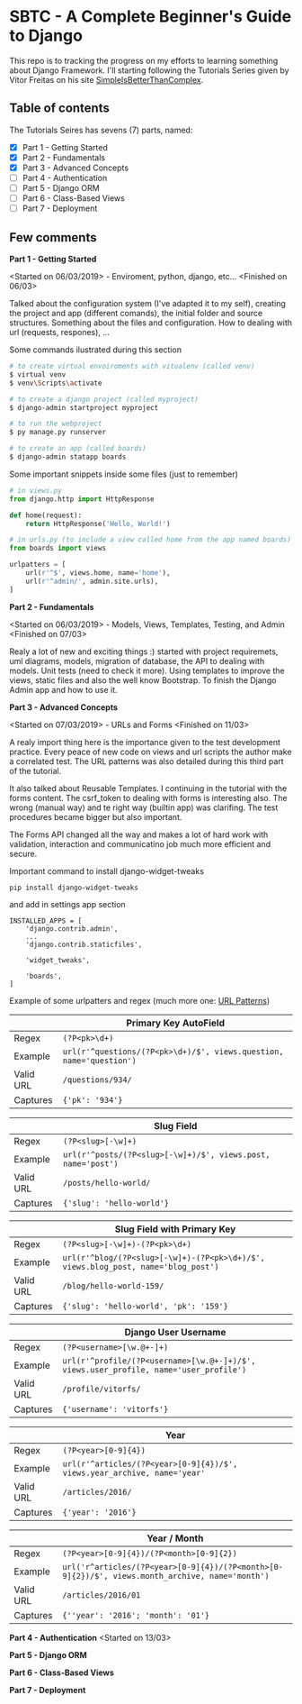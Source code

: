 
# SBTC - A Complete Beginner's Guide to Django

This repo is to tracking the progress on my efforts to learning something about Django Framework. I'll starting following the Tutorials Series given by Vitor Freitas on his site [SimpleIsBetterThanComplex](http://simpleisbetterthancomplex.com/).

## Table of contents

The Tutorials Seires has sevens (7) parts, named:

- [x] Part 1 - Getting Started
- [x] Part 2 - Fundamentals
- [x] Part 3 - Advanced Concepts
- [ ] Part 4 - Authentication
- [ ] Part 5 - Django ORM
- [ ] Part 6 - Class-Based Views
- [ ] Part 7 - Deployment

## Few comments

__Part 1 - Getting Started__

<Started on 06/03/2019> - Enviroment, python, django, etc... 
<Finished on 06/03>

Talked about the configuration system (I've adapted it to my self), creating the project and app (different comands), the initial folder and source structures. Something about the files and configuration. How to dealing with url (requests, respones), ...

Some commands ilustrated during this section

```bash
# to create virtual envoiroments with vitualenv (called venv)
$ virtual venv
$ venv\Scripts\activate

# to create a django project (called myproject)
$ django-admin startproject myproject

# to run the webproject
$ py manage.py runserver

# to create an app (called boards)
$ django-admin statapp boards

```

Some important snippets inside some files (just to remember)
```python
# in views.py
from django.http import HttpResponse

def home(request):
    return HttpResponse('Hello, World!')

# in urls.py (to include a view called home from the app named boards)
from boards import views

urlpatters = [
    url(r'^$', views.home, name='home'),
    url(r'^admin/', admin.site.urls),
]
```

__Part 2 - Fundamentals__

<Started on 06/03/2019> - Models, Views, Templates, Testing, and Admin 
<Finished on 07/03>

Realy a lot of new and exciting things :) started with project requiremets, uml diagrams, models, migration of database, the API to dealing with models. Unit tests (need to check it more). Using templates to improve the views, static files and also the well know Bootstrap. To finish the Django Admin app and how to use it.

__Part 3 - Advanced Concepts__

<Started on 07/03/2019> - URLs and Forms 
<Finished on 11/03>

A realy import thing here is the importance given to the test development practice. Every peace of new code on views and url scripts the author make a correlated test. The URL patterns was also detailed during this third part of the tutorial.

It also talked about Reusable Templates. I continuing in the tutorial with the forms content. The csrf_token to dealing with forms is interesting also. The wrong (manual way) and te right way (builtin app) was clarifing. The test procedures became bigger but also important.

The Forms API changed all the way and makes a lot of hard work with validation, interaction and communicatino job much more efficient and secure.

Important command to install django-widget-tweaks

```
pip install django-widget-tweaks
```
and add in settings app section
```
INSTALLED_APPS = [
    'django.contrib.admin',
    ...
    'django.contrib.staticfiles',

    'widget_tweaks',

    'boards',
]
```

Example of some urlpatters and regex (much more one: [URL Patterns](https://simpleisbetterthancomplex.com/references/2016/10/10/url-patterns.html))


| |**Primary Key AutoField**
-----|-------
Regex | ```(?P<pk>\d+)```
Example | ```url(r'^questions/(?P<pk>\d+)/$', views.question, name='question')```
Valid URL | ```/questions/934/```
Captures | ```{'pk': '934'}```


| |**Slug Field**
-----|-------
Regex | ```(?P<slug>[-\w]+)```
Example | ```url(r'^posts/(?P<slug>[-\w]+)/$', views.post, name='post')```
Valid URL | ```/posts/hello-world/```
Captures | ```{'slug': 'hello-world'}```


| |**Slug Field with Primary Key**
-----|-------
Regex | ```(?P<slug>[-\w]+)-(?P<pk>\d+)```
Example | ```url(r'^blog/(?P<slug>[-\w]+)-(?P<pk>\d+)/$', views.blog_post, name='blog_post')```
Valid URL | ```/blog/hello-world-159/```
Captures | ```{'slug': 'hello-world', 'pk': '159'}```


| |**Django User Username**
-----|-------
Regex | ```(?P<username>[\w.@+-]+)```
Example | ```url(r'^profile/(?P<username>[\w.@+-]+)/$', views.user_profile, name='user_profile')```
Valid URL | ```/profile/vitorfs/```
Captures | ```{'username': 'vitorfs'}```


| |**Year**
-----|-------
Regex | ```(?P<year>[0-9]{4})```
Example | ```url(r'^articles/(?P<year>[0-9]{4})/$', views.year_archive, name='year'```
Valid URL | ```/articles/2016/```
Captures | ```{'year': '2016'}```


| |**Year / Month**
-----|-------
Regex | ```(?P<year>[0-9]{4})/(?P<month>[0-9]{2})```
Example | ```url('r^articles/(?P<year>[0-9]{4})/(?P<month>[0-9]{2})/$', views.month_archive, name='month')```
Valid URL | ```/articles/2016/01```
Captures | ```{''year': '2016'; 'month': '01'}```




__Part 4 - Authentication__
<Started on 13/03> 

__Part 5 - Django ORM__

__Part 6 - Class-Based Views__

__Part 7 - Deployment__


